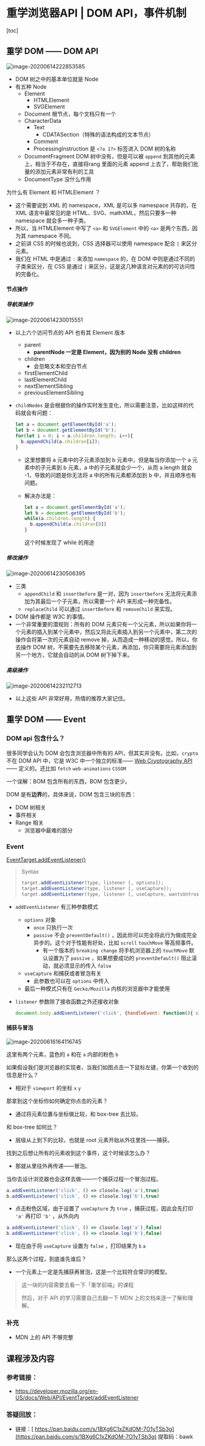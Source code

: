 # 重学浏览器API | DOM API，事件机制

[toc]



## 重学 DOM —— DOM API

![image-20200614222853585](assets/image-20200614222853585.png)

- DOM 树之中的基本单位就是 Node
- 有五种 Node
  - Element 
    - HTMLElement
    - SVGElement
  - Document 根节点，每个文档只有一个
  - CharacterData
    - Text
      - CDATASection（特殊的语法构成的文本节点）
    - Comment
    - ProcessingInstruction 是 `<?a 1?>` 标签进入 DOM 树的名称
  - DocumentFragment DOM 树中没有，但是可以被 `append` 到其他的元素上，相当于不存在，直接将rang 里面的元素 append 上去了，帮助我们批量的添加元素非常有利的工具
  - DocumentType 没什么作用

为什么有 Element 和 HTMLElement ？

- 这个需要说到 XML 的 namespace，XML 是可以多 namespace 共存的，在 XML 语言中最常见的是 HTML、SVG、mathXML，然后只要多一种 namespace 就会多一种子类。
- 所以，当 HTMLElement 中写了 `<a>` 和 `SVGElement` 中的 `<a>` 是两个东西，因为其 namespace 不同。
- 之前讲 CSS 的时候也说到，CSS 选择器可以使用 namespace 配合 `|` 来区分元素。
- 我们在 HTML 中是通过 `:`  来添加 `namespace` 的，在 DOM 中则是通过不同的子类来区分，在 CSS 是通过 `|` 来区分，这是这几种语言对元素的的可访问性的完备化。



#### 节点操作

##### 导航类操作

![image-20200614230015551](assets/image-20200614230015551.png)

- 以上六个访问节点的 API 也有其 Element 版本

  - parent
    - **parentNode 一定是 Element，因为别的 Node 没有 children**
  - children
    - 会忽略文本和空白节点
  - firstElementChild
  - lastElementChild
  - nextElementSibling
  - previousElementSibling

- `childNodes` 是会根据你的操作实时发生变化，所以需要注意，比如这样的代码就会有问题：

  ```js
  let a = document.getElementById('a');
  let b = document.getElementById('b');
  for(let i = 0; i < a.children.length; i++){
    b.appendChild(a.children[i]);
  }
  ```

  - 这里想要将 a 元素中的子元素添加到 b 元素中，但是每当你添加一个 a 元素中的子元素到 b 元素，a 中的子元素就会少一个，从而 a.length 就会 -1，导致的问题是你无法将 a 中的所有元素都添加到 b 中，并且顺序也有问题。

  - 解决办法是：

    ```js
    let a = document.getElementById('a');
    let b = document.getElementById('b');
    while(a.children.length) {
      b.appendChild(a.children[0])
    }
    ```

    这个时候发现了 while 的用途

##### 修改操作

![image-20200614230506395](assets/image-20200614230506395.png)

- 三类
  - `appendChild`  和 `insertbefore` 是一对，因为 `insertbefore` 无法将元素添加为其最后一个子元素，所以需要一个 API 来形成一种完备性。
  - `replaceChild` 可以通过 `insertBefore` 和 `removeChild` 来实现。
- DOM 操作都是 W3C 的事情。
- 一个非常重要的潜规则：所有的 DOM 元素只有一个父元素，所以如果你将一个元素的插入到某个元素中，然后又将此元素插入到另一个元素中，第二次的操作会将第一次的元素自动 remove 掉，从而造成一种移动的感觉。所以，你去操作 DOM 树，不需要先去移除某个元素，再添加，你只需要将元素添加到另一个地方，它就会自动的从 DOM 树下掉下来。



##### 高级操作

![image-20200614232112713](assets/image-20200614232112713.png)

- 以上这些 API 非常好用，热情的推荐大家记住。

## 重学 DOM —— Event

### DOM api 包含什么？

很多同学会认为 DOM 会包含浏览器中所有的 API，但其实并没有。比如，`crypto` 不在 DOM API 中，它是 W3C 中一个独立的标准—— [Web Cryptography API](https://www.w3.org/TR/2017/REC-WebCryptoAPI-20170126/)  —— 定义的。还比如 `fetch`  `web-animations` `CSSOM` 

一个误解：BOM 包含所有的东西，BOM 包含更少。

DOM 是有**边界**的，具体来说，DOM 包含三块的东西：

- DOM 树相关
- 事件相关
- Range 相关
  - 浏览器中最难的部分



### Event

[EventTarget.addEventListener()](https://developer.mozilla.org/en-US/docs/Web/API/EventTarget/addEventListener)

> Syntax
>
> ```js
> target.addEventListener(type, listener [, options]);
> target.addEventListener(type, listener [, useCapture]);
> target.addEventListener(type, listener [, useCapture, wantsUntrusted  ]); // Gecko/Mozilla only
> ```

- `addEventListener` 有三种参数模式

  - `options` 对象
    - `once` 只执行一次
    - `passive` 不会 `preventDefault()` ，因此你可以完全将此行为做成完全异步的。这个对于性能有好处，比如 `scroll` `touchMove` 等高频事件。
      - 有一个版本的 `breaking change` 将手机浏览器上的 `touchMove` 默认设置为了 `passive` ，如果想要成功的 `preventDefault()` 阻止滚动，就必须显示的传入 `false` 
  - `useCapture` 和捕获或者冒泡有关 
    - 此参数也可以在 `options` 中传入
  - 最后一种模式只有在 `Gecko/Mozilla` 内核的浏览器中才能使用

- `listener` 参数除了接收函数之外还接收对象

  ```js
  document.body.addEventListener('click', {handleEvent: function(){ console.log('handle click')}})
  ```



#### 捕获与冒泡

![image-20200616164116745](assets/image-20200616164116745.png)

这里有两个元素，蓝色的 `a` 和在 `a` 内部的粉色 `b` 

如果假设我们是浏览器的实现者，当我们如图点击一下鼠标左键，你第一个收到的信息是什么？

- 相对于 `viewport` 的坐标 `x` `y` 

那拿到这个坐标你如何确定你点击的元素？

- 通过将元素位置与坐标做比较，和 box-tree 去比较。

和 box-tree 如何比？

- 层级从上到下的比较，也就是 root 元素开始从外往里找——捕获。

找到之后想让所有的元素收到这个事件，这个时候该怎么办？

- 那就从里往外再传递——冒泡。

当你去设计浏览器也会这样去做——一个捕获过程一个冒泡过程。

```js
a.addEventListener('click', () => closole.log('a'),true)
b.addEventListener('click', () => closole.log('b'),true)
```

- 点击粉色区域，由于设置了 `useCapture` 为 `true` ，捕获过程，因此会先打印 `'a'` 再打印 `'b'` ，从外向内

```js
a.addEventListener('click', () => closole.log('a'),false)
b.addEventListener('click', () => closole.log('b'),false)
```

- 现在由于将 `useCapture` 设置为 `false` ，打印结果为 `b` `a` 



那么这两个过程，到底谁先谁后？

- 一个元素上一定是先捕获再冒泡，这是一个比较符合常识的模型。



> 这一块的内容需要去看一下「重学前端」的课程
>
> 然后，对于 API 的学习需要自己去翻一下 MDN 上的文档来逐一了解和理解。



### 补充

- MDN 上的 API 不够完整



## 课程涉及内容

### 参考链接：

- https://developer.mozilla.org/en-US/docs/Web/API/EventTarget/addEventListener

### 答疑回放：

- 链接：[ https://pan.baidu.com/s/1BXg6C1xZKdOM-7O1yTSb3g](https://pan.baidu.com/s/1BXg6C1xZKdOM-7O1yTSb3g)
  提取码：bawk

